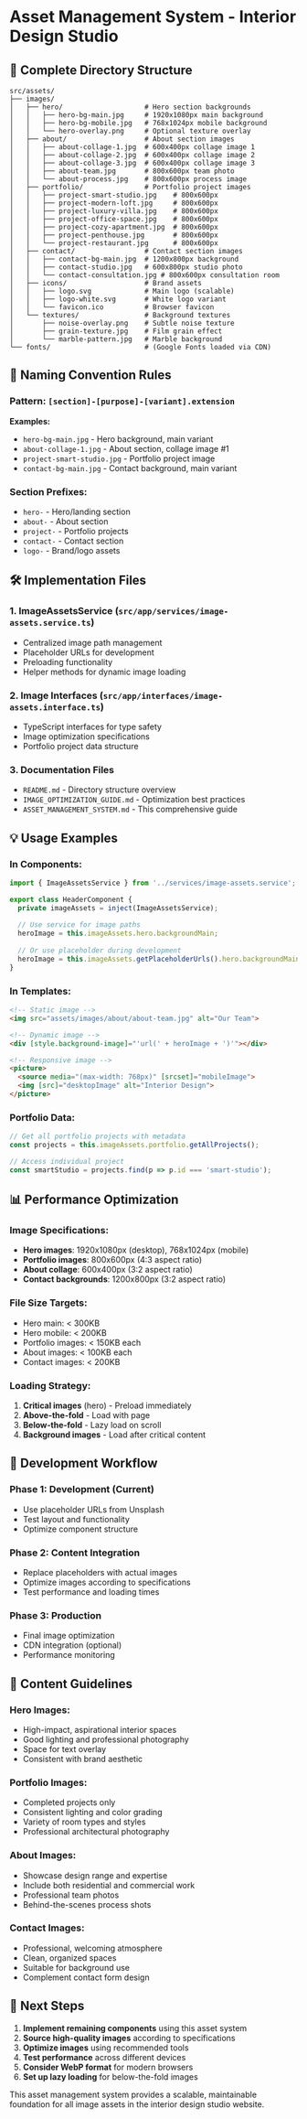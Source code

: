 # Asset Management System - Interior Design Studio

## 📁 Complete Directory Structure

```
src/assets/
├── images/
│   ├── hero/                    # Hero section backgrounds
│   │   ├── hero-bg-main.jpg     # 1920x1080px main background
│   │   ├── hero-bg-mobile.jpg   # 768x1024px mobile background
│   │   └── hero-overlay.png     # Optional texture overlay
│   ├── about/                   # About section images
│   │   ├── about-collage-1.jpg  # 600x400px collage image 1
│   │   ├── about-collage-2.jpg  # 600x400px collage image 2
│   │   ├── about-collage-3.jpg  # 600x400px collage image 3
│   │   ├── about-team.jpg       # 800x600px team photo
│   │   └── about-process.jpg    # 800x600px process image
│   ├── portfolio/               # Portfolio project images
│   │   ├── project-smart-studio.jpg    # 800x600px
│   │   ├── project-modern-loft.jpg     # 800x600px
│   │   ├── project-luxury-villa.jpg    # 800x600px
│   │   ├── project-office-space.jpg    # 800x600px
│   │   ├── project-cozy-apartment.jpg  # 800x600px
│   │   ├── project-penthouse.jpg       # 800x600px
│   │   └── project-restaurant.jpg      # 800x600px
│   ├── contact/                 # Contact section images
│   │   ├── contact-bg-main.jpg  # 1200x800px background
│   │   ├── contact-studio.jpg   # 600x800px studio photo
│   │   └── contact-consultation.jpg # 800x600px consultation room
│   ├── icons/                   # Brand assets
│   │   ├── logo.svg             # Main logo (scalable)
│   │   ├── logo-white.svg       # White logo variant
│   │   └── favicon.ico          # Browser favicon
│   └── textures/                # Background textures
│       ├── noise-overlay.png    # Subtle noise texture
│       ├── grain-texture.jpg    # Film grain effect
│       └── marble-pattern.jpg   # Marble background
└── fonts/                       # (Google Fonts loaded via CDN)
```

## 🎯 Naming Convention Rules

### Pattern: `[section]-[purpose]-[variant].extension`

**Examples:**
- `hero-bg-main.jpg` - Hero background, main variant
- `about-collage-1.jpg` - About section, collage image #1
- `project-smart-studio.jpg` - Portfolio project image
- `contact-bg-main.jpg` - Contact background, main variant

### Section Prefixes:
- `hero-` - Hero/landing section
- `about-` - About section
- `project-` - Portfolio projects
- `contact-` - Contact section
- `logo-` - Brand/logo assets

## 🛠 Implementation Files

### 1. ImageAssetsService (`src/app/services/image-assets.service.ts`)
- Centralized image path management
- Placeholder URLs for development
- Preloading functionality
- Helper methods for dynamic image loading

### 2. Image Interfaces (`src/app/interfaces/image-assets.interface.ts`)
- TypeScript interfaces for type safety
- Image optimization specifications
- Portfolio project data structure

### 3. Documentation Files
- `README.md` - Directory structure overview
- `IMAGE_OPTIMIZATION_GUIDE.md` - Optimization best practices
- `ASSET_MANAGEMENT_SYSTEM.md` - This comprehensive guide

## 💡 Usage Examples

### In Components:
```typescript
import { ImageAssetsService } from '../services/image-assets.service';

export class HeaderComponent {
  private imageAssets = inject(ImageAssetsService);
  
  // Use service for image paths
  heroImage = this.imageAssets.hero.backgroundMain;
  
  // Or use placeholder during development
  heroImage = this.imageAssets.getPlaceholderUrls().hero.backgroundMain;
}
```

### In Templates:
```html
<!-- Static image -->
<img src="assets/images/about/about-team.jpg" alt="Our Team">

<!-- Dynamic image -->
<div [style.background-image]="'url(' + heroImage + ')'"></div>

<!-- Responsive image -->
<picture>
  <source media="(max-width: 768px)" [srcset]="mobileImage">
  <img [src]="desktopImage" alt="Interior Design">
</picture>
```

### Portfolio Data:
```typescript
// Get all portfolio projects with metadata
const projects = this.imageAssets.portfolio.getAllProjects();

// Access individual project
const smartStudio = projects.find(p => p.id === 'smart-studio');
```

## 📊 Performance Optimization

### Image Specifications:
- **Hero images**: 1920x1080px (desktop), 768x1024px (mobile)
- **Portfolio images**: 800x600px (4:3 aspect ratio)
- **About collage**: 600x400px (3:2 aspect ratio)
- **Contact backgrounds**: 1200x800px (3:2 aspect ratio)

### File Size Targets:
- Hero main: < 300KB
- Hero mobile: < 200KB
- Portfolio images: < 150KB each
- About images: < 100KB each
- Contact images: < 200KB

### Loading Strategy:
1. **Critical images** (hero) - Preload immediately
2. **Above-the-fold** - Load with page
3. **Below-the-fold** - Lazy load on scroll
4. **Background images** - Load after critical content

## 🔄 Development Workflow

### Phase 1: Development (Current)
- Use placeholder URLs from Unsplash
- Test layout and functionality
- Optimize component structure

### Phase 2: Content Integration
- Replace placeholders with actual images
- Optimize images according to specifications
- Test performance and loading times

### Phase 3: Production
- Final image optimization
- CDN integration (optional)
- Performance monitoring

## 🎨 Content Guidelines

### Hero Images:
- High-impact, aspirational interior spaces
- Good lighting and professional photography
- Space for text overlay
- Consistent with brand aesthetic

### Portfolio Images:
- Completed projects only
- Consistent lighting and color grading
- Variety of room types and styles
- Professional architectural photography

### About Images:
- Showcase design range and expertise
- Include both residential and commercial work
- Professional team photos
- Behind-the-scenes process shots

### Contact Images:
- Professional, welcoming atmosphere
- Clean, organized spaces
- Suitable for background use
- Complement contact form design

## 🚀 Next Steps

1. **Implement remaining components** using this asset system
2. **Source high-quality images** according to specifications
3. **Optimize images** using recommended tools
4. **Test performance** across different devices
5. **Consider WebP format** for modern browsers
6. **Set up lazy loading** for below-the-fold images

This asset management system provides a scalable, maintainable foundation for all image assets in the interior design studio website.
